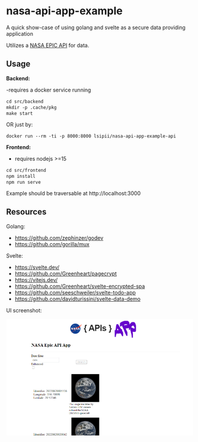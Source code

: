 # nasa-api-app-example

A quick show-case of using golang and svelte as a secure data providing application

Utilizes a [NASA EPIC API](https://epic.gsfc.nasa.gov/about/api) for data.

## Usage

**Backend:**

-requires a docker service running

```
cd src/backend
mkdir -p .cache/pkg
make start
```
OR just by:

```
docker run --rm -ti -p 8000:8000 lsipii/nasa-api-app-example-api
```

**Frontend:**

- requires nodejs >=15

```
cd src/frontend
npm install
npm run serve
```

Example should be traversable at http://localhost:3000

## Resources

Golang:

- https://github.com/zephinzer/godev
- https://github.com/gorilla/mux

Svelte:

- https://svelte.dev/
- https://github.com/Greenheart/pagecrypt
- https://vitejs.dev/
- https://github.com/Greenheart/svelte-encrypted-spa
- https://github.com/seeschweiler/svelte-todo-app
- https://github.com/davidturissini/svelte-data-demo

UI screenshot:

![resources/screenshot.png](./resources/screenshot.png)
